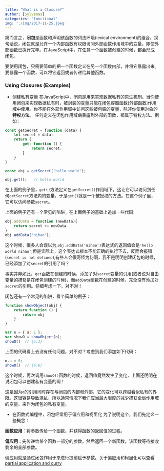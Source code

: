 ```yaml
---
title: "What is a Closure?"
author: [Sylvenas]
categories: "functional"
img: './img/2017-11-25.jpeg'
---
```

简而言之，**闭包**是函数和声明该函数的词法环境(lexical environment)的组合。换句话说，闭包就是允许一个内部函数有权限访问外部函数作用域中的变量，即使外部函数已执行完毕。在JavaScript中，在任意一个函数被创建的时候，都会形成闭包。

要使用闭包，只需要简单的把一个函数定义在另一个函数内部，并将它暴露出来。要暴露一个函数，可以将它返回或者传递给其他函数。

### 

### Using Closures (Examples)
* 创建私有变量
在JavaScript中，闭包是用来实现数据私有的原生机制。当你使用闭包来实现数据私有时，被封装的变量只能在闭包容器函数(外部函数)作用域中使用。你不能在外部作用域中访问这些被包装的变量，除非你使用对象的**特权方法**。
任何定义在闭包作用域病暴露到外部的函数，都属于特权方法。例如：
``` js
const getSecret = function (data) {
    let secret = data;
    return {
        get: function () {
            return secret;
        }
    }
}

const obj = getSecret('hello world');

obj.get();   // hello world
```
在上面的例子里，`get()`方法定义在`getSecret()`作用域下，这让它可以访问到任何`getSecret`方法内的变量，于是`get()`就是一个被授权的方法。在这个例子里，它可以访问参数`secret`。

上面的例子还有一个常见的陷阱，在上面例子的基础上追加一些代码:
``` js
obj.addData = function (newData){
    return secret += newData
}
obj.addData('nihao');
```
这个时候，很多人会误以为,`obj.addData('nihao')`表达式的返回值会是`'hello world nihao'`,但是实际上，这个表达式根本不能正确的执行下去，反而会报错(`secret is not defined`),有些人会很奇怪为何啊，我不是明明创建闭包的时候，已经添加了对`secret`的引用了吗？

事实并非如此，`get`函数在创建的时候，添加了对`secret`变量的引用(或者说对自由变量的捕获是在闭包创建的时候)，而`addData`函数在创建的时候，完全没有添加对`secret`的引用。仔细考虑一下，对不对！

闭包还有一个常见的陷阱，看个简单的例子：
``` js
function showObject(obj) { 
    return function () { 
        return obj
    }
}

var o = { a: 1 };
var showO = showObject(o);
showO()  // {a:1}
```
上面的代码看上去没有任何问题，对不对？考虑到我们添加如下代码：
``` js
o.a = 6;
showO()  // {a:6}
```
这个时候，再次调用`showO()`函数的时候，返回值竟然发生了变化，上面还明明在说闭包可以创建私有变量的啊！

这是因为`o`的引用同时存在与闭包的内部和外部，它的变化可以跨越看似私有的界限。这很容易导致混乱，所以通常情况下我们应当最大限度的减少捕获全局作用域的变量，来作为闭包的私有变量。

* 在函数式编程中，闭包经常用于偏应用和柯里化
为了说明这个，我们先定义一些概念：

**函数应用**：将参数传给一个函数，并获得函数的返回值的过程。

**偏应用**：先传递给某个函数一部分的参数，然后返回一个新函数，该函数等待接收剩余的全部参数。
 
偏应用就是通过闭包作用于来进行提前赋予参数。关于偏应用和柯里化可以查看 [partial application and curry](blog/2017/11/23/Curry-and-PartialApplication.html)

